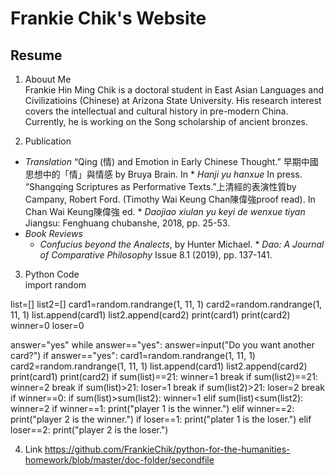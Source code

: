 # Frankie Chik's Website 
## Resume

1. Abouut Me  
Frankie Hin Ming Chik is a doctoral student in East Asian Languages and Civilizatioins (Chinese) at Arizona State University. His research interest covers the intellectual and cultural history in pre-modern China. Currently, he is working on the Song scholarship of ancient bronzes. 

2. Publication 
* *Translation*
  “Qing (情) and Emotion in Early Chinese Thought.” 早期中國思想中的「情」與情感 by Bruya Brain. In * *Hanji yu hanxue* In press.
  “Shangqing Scriptures as Performative Texts.”上清經的表演性質by Campany, Robert Ford. (Timothy Wai Keung Chan陳偉強proof read). In Chan Wai Keung陳偉強 ed.  * *Daojiao xiulan yu keyi de wenxue tiyan* Jiangsu: Fenghuang chubanshe, 2018, pp. 25-53.
* *Book Reviews*
  * *Confucius beyond the Analects*, by Hunter Michael. * *Dao: A Journal of Comparative Philosophy* Issue 8.1 (2019), pp. 137-141.

3. Python Code  
import random

list=[]
list2=[]
card1=random.randrange(1, 11, 1)
card2=random.randrange(1, 11, 1)
list.append(card1)
list2.append(card2)
print(card1)
print(card2)
winner=0
loser=0

answer="yes"
while answer=="yes":
    answer=input("Do you want another card?")
    if answer=="yes":
        card1=random.randrange(1, 11, 1)
        card2=random.randrange(1, 11, 1)
        list.append(card1)
        list2.append(card2)
        print(card1)
        print(card2)
        if sum(list)==21:
            winner=1
            break
        if sum(list2)==21:
            winner=2
            break
        if sum(list)>21:
            loser=1
            break
        if sum(list2)>21:
            loser=2
            break
if winner==0:
    if sum(list)>sum(list2):
        winner=1
    elif sum(list)<sum(list2):
        winner=2
if winner==1:
    print("player 1 is the winner.")
elif winner==2:
    print("player 2 is the winner.")
if loser==1:
    print("plater 1 is the loser.")
elif loser==2:
    print("player 2 is the loser.")

4. Link
<https://github.com/FrankieChik/python-for-the-humanities-homework/blob/master/doc-folder/secondfile>
